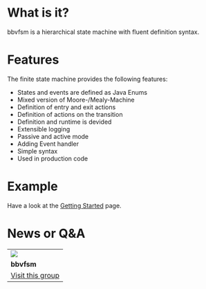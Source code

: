 # What is it? #

bbvfsm is a hierarchical state machine with fluent definition syntax.

# Features #
The finite state machine provides the following features:
  * States and events are defined as Java Enums
  * Mixed version of Moore-/Mealy-Machine
  * Definition of entry and exit actions
  * Definition of actions on the transition
  * Definition and runtime is devided
  * Extensible logging
  * Passive and active mode
  * Adding Event handler
  * Simple syntax
  * Used in production code

# Example #
Have a look at the [Getting Started](http://code.google.com/p/bbvfsm/wiki/GettingStarted) page.

# News or Q&A #

<table cellspacing='0'>
<blockquote><tr><td>
<img src='http://groups.google.com/intl/en/images/logos/groups_logo_sm.gif' />
</td></tr>
<tr><td>
<b>bbvfsm</b>
</td></tr>
<tr><td>
<a href='http://groups.google.com/group/bbvfsm?hl=en'>Visit this group</a>
</td></tr>
</table>